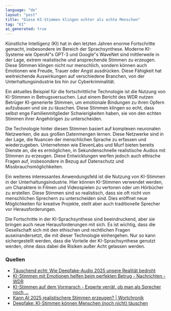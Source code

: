 ```yaml
---
language: "de"
layout: "post"
title: "Diese KI-Stimmen klingen echter als echte Menschen"
tag: "KI"
ai_generated: true
---
```


Künstliche Intelligenz (KI) hat in den letzten Jahren enorme Fortschritte gemacht, insbesondere im Bereich der Sprachsynthese. Moderne KI-Systeme wie OpenAI"s GPT-3 und Google"s WaveNet sind mittlerweile in der Lage, extrem realistische und ansprechende Stimmen zu erzeugen. Diese Stimmen klingen nicht nur menschlich, sondern können auch Emotionen wie Freude, Trauer oder Angst ausdrücken. Diese Fähigkeit hat weitreichende Auswirkungen auf verschiedene Branchen, von der Unterhaltungsindustrie bis hin zur Cyberkriminalität.

<!--more-->

Ein aktuelles Beispiel für die fortschrittliche Technologie ist die Nutzung von KI-Stimmen in Betrugsversuchen. Laut einem Bericht des WDR nutzen Betrüger KI-generierte Stimmen, um emotionale Bindungen zu ihren Opfern aufzubauen und sie zu täuschen. Diese Stimmen klingen so echt, dass selbst enge Familienmitglieder Schwierigkeiten haben, sie von den echten Stimmen ihrer Angehörigen zu unterscheiden. 

Die Technologie hinter diesen Stimmen basiert auf komplexen neuronalen Netzwerken, die aus großen Datenmengen lernen. Diese Netzwerke sind in der Lage, die Nuancen der menschlichen Sprache zu erfassen und wiederzugeben. Unternehmen wie ElevenLabs und Murf bieten bereits Dienste an, die es ermöglichen, in Sekundenschnelle realistische Audios mit Stimmen zu erzeugen. Diese Entwicklungen werfen jedoch auch ethische Fragen auf, insbesondere in Bezug auf Datenschutz und Missbrauchsmöglichkeiten.

Ein weiteres interessantes Anwendungsfeld ist die Nutzung von KI-Stimmen in der Unterhaltungsindustrie. Hier können KI-Stimmen verwendet werden, um Charaktere in Filmen und Videospielen zu vertonen oder um Hörbücher zu erstellen. Diese Stimmen sind so realistisch, dass sie oft nicht von menschlichen Sprechern zu unterscheiden sind. Dies eröffnet neue Möglichkeiten für kreative Projekte, stellt aber auch traditionelle Sprecher vor Herausforderungen.

Die Fortschritte in der KI-Sprachsynthese sind beeindruckend, aber sie bringen auch neue Herausforderungen mit sich. Es ist wichtig, dass die Gesellschaft sich mit den ethischen und rechtlichen Fragen auseinandersetzt, die mit dieser Technologie einhergehen. Nur so kann sichergestellt werden, dass die Vorteile der KI-Sprachsynthese genutzt werden, ohne dass dabei die Risiken außer Acht gelassen werden.

### Quellen
- [Täuschend echt: Wie Deepfake-Audio 2025 unsere Realität bedroht](https://www.techzeitgeist.de/taeuschend-echt-wie-deepfake-audio-2025-unsere-realitaet-bedroht/)
- [KI-Stimmen mit Emotionen helfen beim perfekten Betrug - Nachrichten - WDR](https://www1.wdr.de/nachrichten/enkeltrick-gefahr-durch-ki-klon-stimmen-mit-emotionen-100.html)
- [KI-Stimmen auf dem Vormarsch - Experte verrät, ob man als Sprecher noch ...](https://www.finanznachrichten.de/nachrichten-2025-06/65669727-ki-stimmen-auf-dem-vormarsch-experte-verraet-ob-man-als-sprecher-noch-erfolgreich-werden-kann-007.htm)
- [Kann AI 2025 realistischere Stimmen erzeugen? | Wortchronik](https://wortchronik.de/kann-ai-2025-realistischere-stimmen-erzeugen/)
- [Deepfake: KI-Stimmen können Menschen (noch nicht) täuschen](https://www.tagesschau.de/wissen/studie-audio-deepfakes-100.html)
